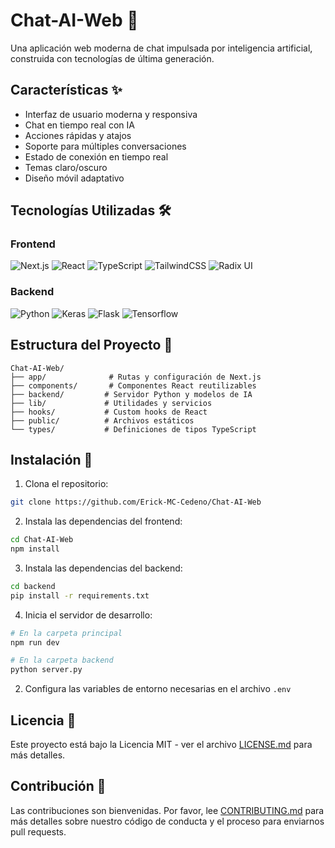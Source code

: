 # Chat-AI-Web 🤖

Una aplicación web moderna de chat impulsada por inteligencia artificial, construida con tecnologías de última generación.

## Características ✨

- Interfaz de usuario moderna y responsiva
- Chat en tiempo real con IA
- Acciones rápidas y atajos
- Soporte para múltiples conversaciones
- Estado de conexión en tiempo real
- Temas claro/oscuro
- Diseño móvil adaptativo

## Tecnologías Utilizadas 🛠️

### Frontend
![Next.js](https://img.shields.io/badge/Next.js-000000?style=for-the-badge&logo=next.js&logoColor=white)
![React](https://img.shields.io/badge/React-20232A?style=for-the-badge&logo=react&logoColor=61DAFB)
![TypeScript](https://img.shields.io/badge/TypeScript-007ACC?style=for-the-badge&logo=typescript&logoColor=white)
![TailwindCSS](https://img.shields.io/badge/Tailwind_CSS-38B2AC?style=for-the-badge&logo=tailwind-css&logoColor=white)
![Radix UI](https://img.shields.io/badge/Radix_UI-161618?style=for-the-badge&logo=radix-ui&logoColor=white)

### Backend
![Python](https://img.shields.io/badge/Python-3776AB?style=for-the-badge&logo=python&logoColor=white)
![Keras](https://img.shields.io/badge/Keras-D00000?style=for-the-badge&logo=keras&logoColor=white)
![Flask](https://img.shields.io/badge/Flask-000000?style=for-the-badge&logo=flask&logoColor=white)
![Tensorflow](https://img.shields.io/badge/Tensorflow-FF6F00?style=for-the-badge&logo=tensorflow&logoColor=white)


## Estructura del Proyecto 📁

```
Chat-AI-Web/
├── app/              # Rutas y configuración de Next.js
├── components/       # Componentes React reutilizables
├── backend/         # Servidor Python y modelos de IA
├── lib/             # Utilidades y servicios
├── hooks/           # Custom hooks de React
├── public/          # Archivos estáticos
└── types/           # Definiciones de tipos TypeScript
```

## Instalación 🚀

1. Clona el repositorio:
```bash
git clone https://github.com/Erick-MC-Cedeno/Chat-AI-Web
```

2. Instala las dependencias del frontend:
```bash
cd Chat-AI-Web
npm install
```

3. Instala las dependencias del backend:
```bash
cd backend
pip install -r requirements.txt
```

4. Inicia el servidor de desarrollo:
```bash
# En la carpeta principal
npm run dev

# En la carpeta backend
python server.py
```


2. Configura las variables de entorno necesarias en el archivo `.env`

## Licencia 📄

Este proyecto está bajo la Licencia MIT - ver el archivo [LICENSE.md](LICENSE.md) para más detalles.

## Contribución 🤝

Las contribuciones son bienvenidas. Por favor, lee [CONTRIBUTING.md](CONTRIBUTING.md) para más detalles sobre nuestro código de conducta y el proceso para enviarnos pull requests.
